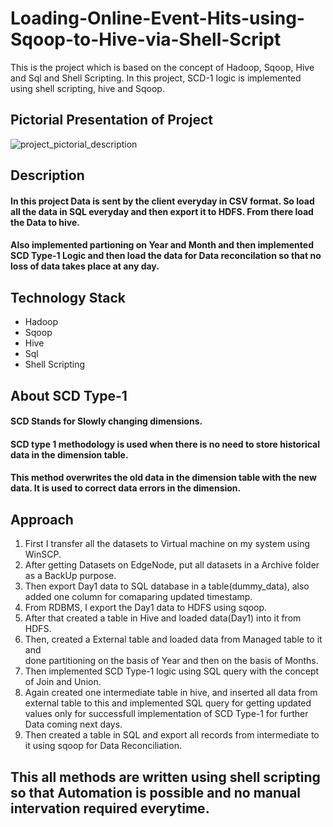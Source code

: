 # Loading-Online-Event-Hits-using-Sqoop-to-Hive-via-Shell-Script
This is the project which is based on the concept of Hadoop, Sqoop, Hive and Sql and Shell Scripting.
In this project, SCD-1 logic is implemented using shell scripting, hive and Sqoop.

## Pictorial Presentation of Project

![project_pictorial_description](https://user-images.githubusercontent.com/107996057/176883552-8e67dd5c-b489-4676-a2bb-502b43a95731.jpg)


## Description
#### In this project Data is sent by the client everyday in CSV format. So load all the data in SQL everyday and then export it to HDFS. From there load the Data to hive.
#### Also implemented partioning on Year and Month and then implemented SCD Type-1 Logic and then load the data for Data reconcilation so that no loss of data takes place at any day.

## Technology Stack
* Hadoop
* Sqoop
* Hive
* Sql
* Shell Scripting

## About SCD Type-1 
#### SCD Stands for Slowly changing dimensions.
#### SCD type 1 methodology is used when there is no need to store historical data in the dimension table. 
#### This method overwrites the old data in the dimension table with the new data. It is used to correct data errors in the dimension.

## Approach
1) First I transfer all the datasets to Virtual machine on my system using WinSCP.
2) After getting Datasets on EdgeNode, put all datasets in a Archive folder as a BackUp purpose.
3) Then export Day1 data to SQL database in a table(dummy_data), also added one column for comaparing updated timestamp.
4) From RDBMS, I export the Day1 data to HDFS using sqoop.
5) After that created a table in Hive and loaded data(Day1) into it from HDFS.
6) Then, created a External table and loaded data from Managed table to it and  
   done partitioning on the basis of Year and then on the basis of Months.
7) Then implemented SCD Type-1 logic using SQL query with the concept of Join and Union.
8) Again created one intermediate table in hive, and inserted all data from external table to this 
   and implemented SQL query for getting updated values only for successfull implementation of SCD Type-1 for further Data coming next days.
9) Then created a table in SQL and export all records from intermediate to it using sqoop for Data Reconciliation.

## This all methods are written using shell scripting so that Automation is possible and no manual intervation required everytime. 
